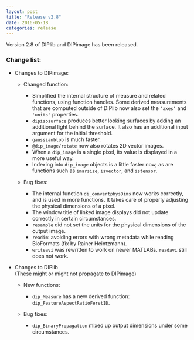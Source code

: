 ```yaml
---
layout: post
title: "Release v2.8"
date: 2016-05-18
categories: release
---
```


Version 2.8 of DIPlib and DIPimage has been released.

<h3>Change list:</h3>

- Changes to DIPimage:

    - Changed function:

        - Simplified the internal structure of measure and related functions, using function handles. Some derived measurements that are computed outside of DIPlib now also set the `'axes'` and `'units'` properties.
        - `dipisosurface` produces better looking surfaces by adding an additional light behind the surface. It also has an additional input argument for the initial threshold.
        - `gaussianblob` is much faster.
        - `@dip_image/rotate` now also rotates 2D vector images.
        - When a `dip_image` is a single pixel, its value is displayed in a more useful way.
        - Indexing into `dip_image` objects is a little faster now, as are functions such as `imarsize`, `isvector`, and `istensor`.

    - Bug fixes:

        - The internal function `di_convertphysDims` now works correctly, and is used in more functions. It takes care of properly adjusting the physical dimensions of a pixel.
        - The window title of linked image displays did not update correctly in certain circumstances.
        - `resample` did not set the units for the physical dimensions of the output image.
        - `readim`: avoiding errors with wrong metadata while reading BioFormats (fix by Rainer Heintzmann).
        - `writeavi` was rewritten to work on newer MATLABs. `readavi` still does not work.

- Changes to DIPlib  
(These might or might not propagate to DIPimage)

    - New functions:
    
        - `dip_Measure` has a new derived function: `dip_FeatureAspectRatioFeretID`.

    - Bug fixes:
    
        - `dip_BinaryPropagation` mixed up output dimensions under some circumstances.
